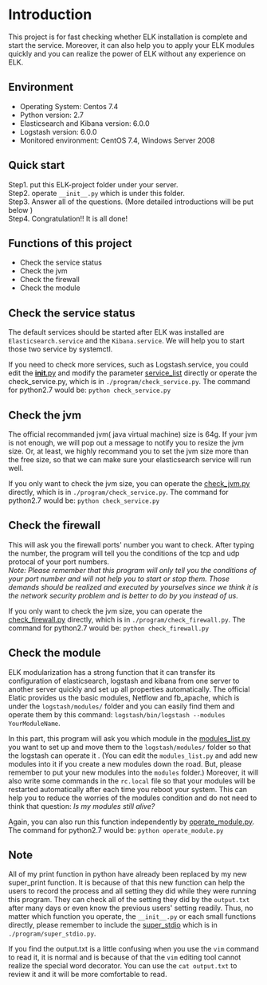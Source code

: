 Introduction
============
This project is for fast checking whether ELK installation is complete and start the service. 
Moreover, it can also help you to apply your ELK modules quickly and you can realize the power of ELK without any experience on ELK.  


Environment
-----------
- Operating System: Centos 7.4
- Python version: 2.7
- Elasticsearch and Kibana version: 6.0.0
- Logstash version: 6.0.0
- Monitored environment: CentOS 7.4, Windows Server 2008


Quick start
-----------
Step1. put this ELK-project folder under your server.    
Step2. operate `__init__.py` which is under this folder.   
Step3. Answer all of the questions. (More detailed introductions will be put below )   
Step4. Congratulation!! It is all done!     


Functions of this project
-------------------------
* Check the service status  
* Check the jvm 
* Check the firewall  
* Check the module  


Check the service status
------------------------
The default services should be started after ELK was installed are `Elasticsearch.service` and the `Kibana.service`. We will help you to start those two service by systemctl.  

If you need to check more services, such as Logstash.service, you could edit the [__init__.py](./__init__.py) and modify the parameter [service_list](./program/check_service.py) directly or operate the check_service.py, which is in `./program/check_service.py`. The command for python2.7 would be: `python check_service.py`


Check the jvm
-------------
The official recommanded jvm( java virtual machine) size is 64g. If your jvm is not enough, we will pop out a message to notify you to resize the jvm size. Or, at least, we highly recommand you to set the jvm size more than the free size, so that we can make sure your elasticsearch service will run well.  

If you only want to check the jvm size, you can operate the [check_jvm.py](./program/check_service.py) directly, which is in `./program/check_service.py`. The command for python2.7 would be: `python check_service.py`  


Check the firewall
------------------
This will ask you the firewall ports' number you want to check. After typing the number, the program will tell you the conditions of the tcp and udp protocal of your port numbers.  
_*Note: Please remember that this program will only tell you the conditions of your port number and will not help you to start or stop them. Those demands should be realized and executed by yourselves since we think it is the network security problem and is better to do by you instead of us.*_

If you only want to check the jvm size, you can operate the [check_firewall.py](./program/check_firewall.py) directly, which is in `./program/check_firewall.py`. The command for python2.7 would be: `python check_firewall.py`

Check the module
----------------
ELK modularization has a strong function that it can transfer its configuration of elasticsearch, logstash and kibana from one server to another server quickly and set up all properties automatically. The official Elatic provides us the basic modules, Netflow and fb_apache, which is under the `logstash/modules/` folder and you can easily find them and operate them by this command: `logstash/bin/logstash --modules YourModuleName`. 

In this part, this program will ask you which module in the [modules_list.py](./modules_list.py) you want to set up and move them to the `logstash/modules/` folder so that the logstash can operate it . (You can edit the `modules_list.py` and add new modules into it if you create a new modules down the road. But, please remember to put your new modules into the `modules` folder.) Moreover, it will also write some commands in the `rc.local` file so that your modules will be restarted automatically after each time you reboot your system. This can help you to reduce the worries of the modules condition and do not need to think that question: *Is my modules still alive?*

Again, you can also run this function independently by [operate_module.py](./program/operate_module.py). The command for python2.7 would be: `python operate_module.py`


Note
----
All of my print function in python have already been replaced by my new super_print function. It is because of that this new function can help the users to record the process and all setting they did while they were running this program. They can check all of the setting they did by the `output.txt` after many days or even know the previous users' setting readily. Thus, no matter which function you operate, the `__init__.py` or each small functions directly, please remember to include the [super_stdio](./program/super_stdio.py) which is in `./program/super_stdio.py`.    

If you find the output.txt is a little confusing when you use the `vim` command to read it, it is normal and is because of that the `vim` editing tool cannot realize the special word decorator. You can use the `cat output.txt` to review it and it will be more comfortable to read.

